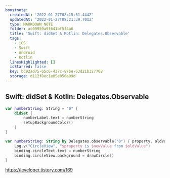 ```yaml
---
boostnote:
  createdAt: '2022-01-27T08:15:51.444Z'
  updatedAt: '2022-01-27T08:21:39.701Z'
  type: MARKDOWN_NOTE
  folder: ac09959a9f641bf5f4a6
  title: 'Swift: didSet & Kotlin: Delegates.Observable'
  tags:
    - iOS
    - Swift
    - Android
    - Kotlin
  linesHighlighted: []
  isStarred: false
  key: bc92ad75-65c6-437c-87be-63d21b327708
  storage: d112f8ec1e85e056a09d
---
```


Swift: didSet & Kotlin: Delegates.Observable
---
```swift
var numberString: String = "0" {
    didSet {
        numberLabel.text = numberString
        setupBackgroundColor()
    }
}
```

```kotlin
var numberString: String by Delegates.observable("0") { property, oldValue, newValue ->
    Log.v("CircleView", "$property is $newValue from $oldValue")
    binding.circleText.text = numberString
    binding.circleView.background = drawCircle()
}
```

https://leveloper.tistory.com/169
